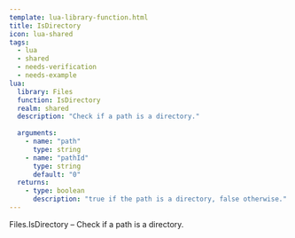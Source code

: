 ```yaml
---
template: lua-library-function.html
title: IsDirectory
icon: lua-shared
tags:
  - lua
  - shared
  - needs-verification
  - needs-example
lua:
  library: Files
  function: IsDirectory
  realm: shared
  description: "Check if a path is a directory."
  
  arguments:
    - name: "path"
      type: string
    - name: "pathId"
      type: string
      default: "0"
  returns:
    - type: boolean
      description: "true if the path is a directory, false otherwise."
---
```


<div class="lua__search__keywords">
Files.IsDirectory &#x2013; Check if a path is a directory.
</div>
